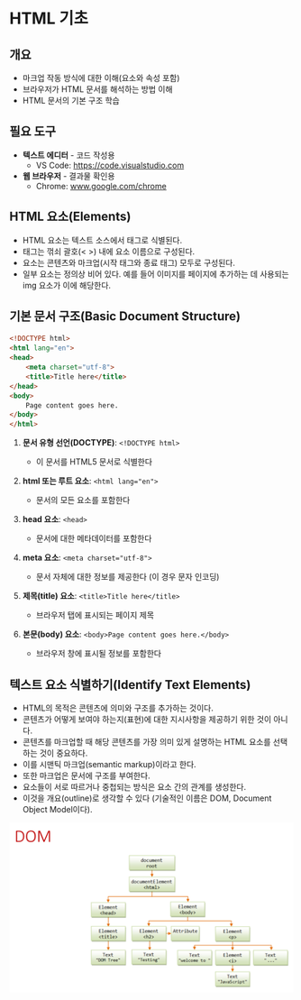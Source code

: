 # HTML 기초

## 개요
- 마크업 작동 방식에 대한 이해(요소와 속성 포함)
- 브라우저가 HTML 문서를 해석하는 방법 이해
- HTML 문서의 기본 구조 학습


## 필요 도구
- **텍스트 에디터** - 코드 작성용
  - VS Code: https://code.visualstudio.com
- **웹 브라우저** - 결과물 확인용
  - Chrome: www.google.com/chrome


## HTML 요소(Elements)
- HTML 요소는 텍스트 소스에서 태그로 식별된다.
- 태그는 꺾쇠 괄호(< >) 내에 요소 이름으로 구성된다.
- 요소는 콘텐츠와 마크업(시작 태그와 종료 태그) 모두로 구성된다.
- 일부 요소는 정의상 비어 있다. 예를 들어 이미지를 페이지에 추가하는 데 사용되는 img 요소가 이에 해당한다.

## 기본 문서 구조(Basic Document Structure)
```html
<!DOCTYPE html>
<html lang="en">
<head>
    <meta charset="utf-8">
    <title>Title here</title>
</head>
<body>
    Page content goes here.
</body>
</html>
```
1. **문서 유형 선언(DOCTYPE)**: `<!DOCTYPE html>`
   - 이 문서를 HTML5 문서로 식별한다

2. **html 또는 루트 요소**: `<html lang="en">`
   - 문서의 모든 요소를 포함한다

3. **head 요소**: `<head>`
   - 문서에 대한 메타데이터를 포함한다

4. **meta 요소**: `<meta charset="utf-8">`
   - 문서 자체에 대한 정보를 제공한다 (이 경우 문자 인코딩)

5. **제목(title) 요소**: `<title>Title here</title>`
   - 브라우저 탭에 표시되는 페이지 제목

6. **본문(body) 요소**: `<body>Page content goes here.</body>`
   - 브라우저 창에 표시될 정보를 포함한다

## 텍스트 요소 식별하기(Identify Text Elements)

- HTML의 목적은 콘텐츠에 의미와 구조를 추가하는 것이다.
- 콘텐츠가 어떻게 보여야 하는지(표현)에 대한 지시사항을 제공하기 위한 것이 아니다.
- 콘텐츠를 마크업할 때 해당 콘텐츠를 가장 의미 있게 설명하는 HTML 요소를 선택하는 것이 중요하다.
- 이를 시맨틱 마크업(semantic markup)이라고 한다.
- 또한 마크업은 문서에 구조를 부여한다.
- 요소들이 서로 따르거나 중첩되는 방식은 요소 간의 관계를 생성한다.
- 이것을 개요(outline)로 생각할 수 있다 (기술적인 이름은 DOM, Document Object Model이다).

![문서 객체 모델(DOM) 구조](images/dom.png)


